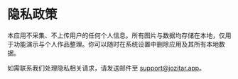 # 隐私政策

本应用不采集、不上传用户的任何个人信息。所有图片与数据均存储在本地，仅用于功能演示与个人作品整理。你可以随时在系统设置中删除应用及其所有本地数据。

如需联系我们处理隐私相关请求，请发送邮件至 support@jozitar.app。

